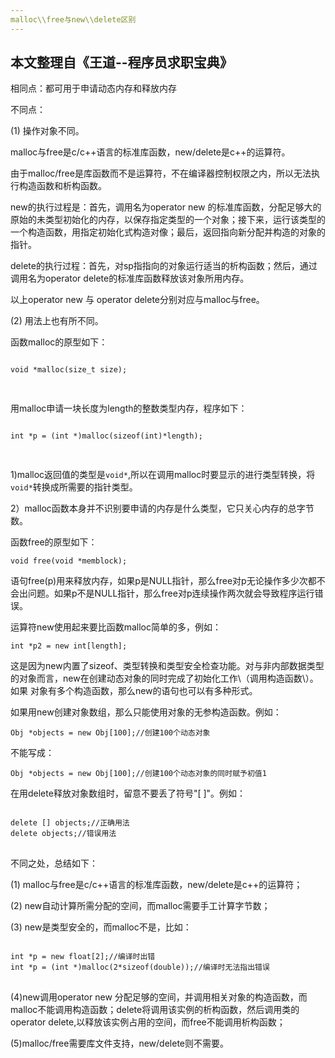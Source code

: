 ```yaml
---
malloc\\free与new\\delete区别
---
```


本文整理自《王道--程序员求职宝典》
-----------------

相同点：都可用于申请动态内存和释放内存

不同点：

(1) 操作对象不同。

malloc与free是c/c++语言的标准库函数，new/delete是c++的运算符。

由于malloc\/free是库函数而不是运算符，不在编译器控制权限之内，所以无法执行构造函数和析构函数。

new的执行过程是：首先，调用名为operator new 的标准库函数，分配足够大的原始的未类型初始化的内存，以保存指定类型的一个对象；接下来，运行该类型的
一个构造函数，用指定初始化式构造对像；最后，返回指向新分配并构造的对象的指针。

delete的执行过程：首先，对sp指指向的对象运行适当的析构函数；然后，通过调用名为operator delete的标准库函数释放该对象所用内存。

以上operator new 与 operator delete分别对应与malloc与free。

(2) 用法上也有所不同。

函数malloc的原型如下：
<pre>
<code>
void *malloc(size_t size);

</code>
</pre>

用malloc申请一块长度为length的整数类型内存，程序如下：
<pre>
<code>
int *p = (int *)malloc(sizeof(int)*length);

</code>
</pre>

1)malloc返回值的类型是<code>void*</code>,所以在调用malloc时要显示的进行类型转换，将<code>void*</code>转换成所需要的指针类型。

2）malloc函数本身并不识别要申请的内存是什么类型，它只关心内存的总字节数。

函数free的原型如下：
<pre>
<code>void free(void *memblock);</code>
</pre>

语句free\(p\)用来释放内存，如果p是NULL指针，那么free对p无论操作多少次都不会出问题。如果p不是NULL指针，那么free对p连续操作两次就会导致程序运行错误。

运算符new使用起来要比函数malloc简单的多，例如：
<pre>
<code>int *p2 = new int[length];</code>
</pre>
这是因为new内置了sizeof、类型转换和类型安全检查功能。对与非内部数据类型的对象而言，new在创建动态对象的同时完成了初始化工作\（调用构造函数\）。如果
对象有多个构造函数，那么new的语句也可以有多种形式。

如果用new创建对象数组，那么只能使用对象的无参构造函数。例如：

<pre><code>Obj *objects = new Obj[100];//创建100个动态对象</code></pre>

不能写成：

<pre><code>Obj *objects = new Obj[100];//创建100个动态对象的同时赋予初值1</code></pre>

在用delete释放对象数组时，留意不要丢了符号"\[ \]"。例如：
<pre>
<code>
delete [] objects;//正确用法
delete objects;//错误用法
</code>
</pre>
不同之处，总结如下：

(1) malloc与free是c/c++语言的标准库函数，new/delete是c++的运算符；

(2) new自动计算所需分配的空间，而malloc需要手工计算字节数；

(3) new是类型安全的，而malloc不是，比如：
<pre>
<code>
int *p = new float[2];//编译时出错
int *p = (int *)malloc(2*sizeof(double));//编译时无法指出错误
</code>
</pre>
(4)new调用operator new 分配足够的空间，并调用相关对象的构造函数，而malloc不能调用构造函数；delete将调用该实例的析构函数，然后调用类的operator 
delete,以释放该实例占用的空间，而free不能调用析构函数；

(5)malloc/free需要库文件支持，new\/delete则不需要。
